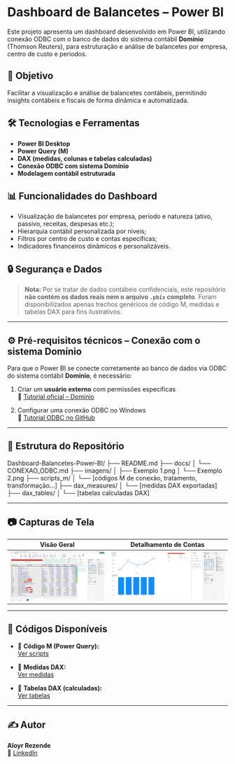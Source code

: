 # Dashboard de Balancetes – Power BI

Este projeto apresenta um dashboard desenvolvido em Power BI, utilizando conexão ODBC com o banco de dados do sistema contábil **Domínio** (Thomson Reuters), para estruturação e análise de balancetes por empresa, centro de custo e períodos.

## 🎯 Objetivo

Facilitar a visualização e análise de balancetes contábeis, permitindo insights contábeis e fiscais de forma dinâmica e automatizada.

## 🛠️ Tecnologias e Ferramentas

- **Power BI Desktop**
- **Power Query (M)**
- **DAX (medidas, colunas e tabelas calculadas)**
- **Conexão ODBC com sistema Domínio**
- **Modelagem contábil estruturada**

## 📊 Funcionalidades do Dashboard

- Visualização de balancetes por empresa, período e natureza (ativo, passivo, receitas, despesas etc.);
- Hierarquia contábil personalizada por níveis;
- Filtros por centro de custo e contas específicas;
- Indicadores financeiros dinâmicos e personalizáveis.

## 🔒 Segurança e Dados

> **Nota:** Por se tratar de dados contábeis confidenciais, este repositório **não contém os dados reais nem o arquivo `.pbix` completo**. Foram disponibilizados apenas trechos genéricos de código M, medidas e tabelas DAX para fins ilustrativos.

---

## ⚙️ Pré-requisitos técnicos – Conexão com o sistema Domínio

Para que o Power BI se conecte corretamente ao banco de dados via ODBC do sistema contábil **Domínio**, é necessário:

1. Criar um **usuário externo** com permissões específicas  
   🔗 [Tutorial oficial – Domínio](https://suporte.dominioatendimento.com/central/faces/solucao.html?codigo=3227)

2. Configurar uma conexão ODBC no Windows  
   🔗 [Tutorial ODBC no GitHub](https://github.com/Ylaros/Dashboard-Balancetes-Power-BI/blob/main/docs/CONEXAO_ODBC.md)

---

## 📂 Estrutura do Repositório
Dashboard-Balancetes-Power-BI/
├── README.md
├── docs/
│ └── CONEXAO_ODBC.md
├── imagens/
│ ├── Exemplo 1.png
│ └── Exemplo 2.png
├── scripts_m/
│ └── [códigos M de conexão, tratamento, transformação...]
├── dax_measures/
│ └── [medidas DAX exportadas]
├── dax_tables/
│ └── [tabelas calculadas DAX]


---

## 📷 Capturas de Tela

| Visão Geral | Detalhamento de Contas |
|-------------|------------------------|
| ![Exemplo 1](https://github.com/Ylaros/Dashboard-Balancetes-Power-BI/blob/main/imagens/Exemplo%201.png) | ![Exemplo 2](https://github.com/Ylaros/Dashboard-Balancetes-Power-BI/blob/main/imagens/Exemplo%202.png) |

---

## 📑 Códigos Disponíveis

- 🔹 **Código M (Power Query):**  
  [Ver scripts](https://github.com/Ylaros/Dashboard-Balancetes-Power-BI/tree/main/scripts_m)

- 🔹 **Medidas DAX:**  
  [Ver medidas](https://github.com/Ylaros/Dashboard-Balancetes-Power-BI/tree/main/dax_measures)

- 🔹 **Tabelas DAX (calculadas):**  
  [Ver tabelas](https://github.com/Ylaros/Dashboard-Balancetes-Power-BI/tree/main/dax_tables)

---

## ✍️ Autor

**Aloyr Rezende**  
🔗 [LinkedIn](https://www.linkedin.com/in/aloyr-rezende)

